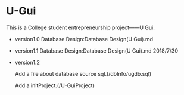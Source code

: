 # U-Gui
This is a College student entrepreneurship project——U Gui.

* version1.0 Database Design:Database Design(U Gui).md

* version1.1 Database Design:Database Design(U Gui).md 2018/7/30

* version1.2 

  Add a file about database source sql.(/dbInfo/ugdb.sql)

  Add a initProject.(/U-GuiProject)

  